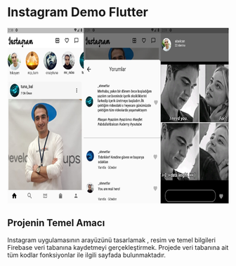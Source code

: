 # Instagram Demo Flutter

<img src="mian.png" height="400">

## Projenin Temel Amacı

Instagram uygulamasının arayüzünü tasarlamak , resim ve temel bilgileri Firebase veri tabanına kaydetmeyi gerçekleştirmek. Projede veri tabanına ait tüm kodlar fonksiyonlar ile ilgili sayfada bulunmaktadır.
